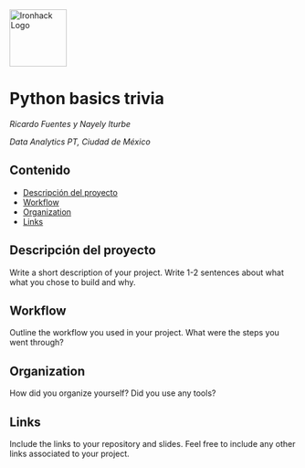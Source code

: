 <img src="https://bit.ly/2VnXWr2" alt="Ironhack Logo" width="100"/>

# Python basics trivia 
*Ricardo Fuentes y Nayely Iturbe*

*Data Analytics PT, Ciudad de México*

## Contenido
- [Descripción del proyecto](#project-description)
- [Workflow](#workflow)
- [Organization](#organization)
- [Links](#links)

<a name="project-description"></a>

## Descripción del proyecto
Write a short description of your project. Write 1-2 sentences about what what you chose to build and why. 

<a name="workflow"></a>

## Workflow
Outline the workflow you used in your project. What were the steps you went through?

<a name="organization"></a>

## Organization
How did you organize yourself? Did you use any tools?

<a name="links"></a>

## Links
Include the links to your repository and slides. Feel free to include any other links associated to your project. 
